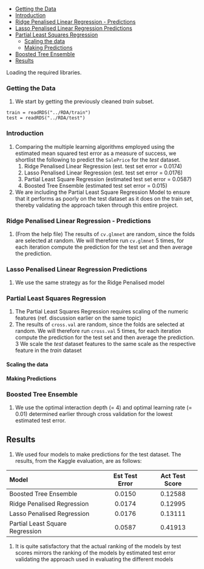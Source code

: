 -   [Getting the Data](#getting-the-data)
-   [Introduction](#introduction)
-   [Ridge Penalised Linear Regression -
    Predictions](#ridge-penalised-linear-regression---predictions)
-   [Lasso Penalised Linear Regression
    Predictions](#lasso-penalised-linear-regression-predictions)
-   [Partial Least Squares
    Regression](#partial-least-squares-regression)
    -   [Scaling the data](#scaling-the-data)
    -   [Making Predictions](#making-predictions)
-   [Boosted Tree Ensemble](#boosted-tree-ensemble)
-   [Results](#results)

Loading the required libraries.

### Getting the Data

1.  We start by getting the previously cleaned *train* subset.

<!-- -->

    train = readRDS("../RDA/train")
    test = readRDS("../RDA/test")

### Introduction

1.  Comparing the multiple learning algorithms employed using the
    estimated mean squared test error as a measure of success, we
    shortlist the following to predict the `SalePrice` for the *test*
    dataset.
    1.  Ridge Penalised Linear Regression (est. test set error = 0.0174)
    2.  Lasso Penalised Linear Regression (est. test set error = 0.0176)
    3.  Partial Least Square Regression (estimated test set error =
        0.0587)
    4.  Boosted Tree Ensemble (estimated test set error = 0.015)
2.  We are including the Partial Least Square Regression Model to ensure
    that it performs as poorly on the test dataset as it does on the
    train set, thereby validating the approach taken through this entire
    project.

### Ridge Penalised Linear Regression - Predictions

1.  (From the help file) The results of `cv.glmnet` are random, since
    the folds are selected at random. We will therefore run `cv.glmnet`
    5 times, for each iteration compute the prediction for the test set
    and then average the prediction.

### Lasso Penalised Linear Regression Predictions

1.  We use the same strategy as for the Ridge Penalised model

### Partial Least Squares Regression

1.  The Partial Least Squares Regression requires scaling of the numeric
    features (ref. discussion earlier on the same topic)
2.  The results of `cross.val` are random, since the folds are selected
    at random. We will therefore run `cross.val` 5 times, for each
    iteration compute the prediction for the test set and then average
    the prediction. 3 We scale the *test* dataset features to the same
    scale as the respective feature in the *train* dataset

#### Scaling the data

#### Making Predictions

### Boosted Tree Ensemble

1.  We use the optimal interaction depth (= 4) and optimal learning rate
    (= 0.01) determined earlier through cross validation for the lowest
    estimated test error.

Results
-------

1.  We used four models to make predictions for the test dataset. The
    results, from the Kaggle evaluation, are as follows:

<table>
<thead>
<tr class="header">
<th align="left">Model</th>
<th align="center">Est Test Error</th>
<th align="center">Act Test Score</th>
</tr>
</thead>
<tbody>
<tr class="odd">
<td align="left">Boosted Tree Ensemble</td>
<td align="center">0.0150</td>
<td align="center">0.12588</td>
</tr>
<tr class="even">
<td align="left">Ridge Penalised Regression</td>
<td align="center">0.0174</td>
<td align="center">0.12995</td>
</tr>
<tr class="odd">
<td align="left">Lasso Penalised Regression</td>
<td align="center">0.0176</td>
<td align="center">0.13111</td>
</tr>
<tr class="even">
<td align="left">Partial Least Square Regression</td>
<td align="center">0.0587</td>
<td align="center">0.41913</td>
</tr>
</tbody>
</table>

1.  It is quite satisfactory that the actual ranking of the models by
    test scores mirrors the ranking of the models by estimated test
    error validating the approach used in evaluating the different
    models
